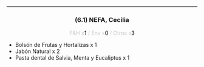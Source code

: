<hr style='border:1px solid rgb(200,200,200)'>
<div style='page-break-inside: avoid'>

<div style='text-align:center'>

<h3> (6.1) NEFA, <span class='grey'>Cecilia</span></h3>

<p  style='color:rgb(200,200,200)'>F&H x<span  style='color:black'>1</span> / Env x<span  style='color:black'>0</span> / Otros x<span  style='color:black'>3</span></p>
</div>

<ul>
<li class='li-horizontal'> Bolsón de Frutas y Hortalizas x 1</li>
<li class='li-horizontal'> Jabón Natural x 2</li>
<li class='li-horizontal'> Pasta dental de Salvia, Menta y Eucaliptus x 1</li>
</ul>
</div>

